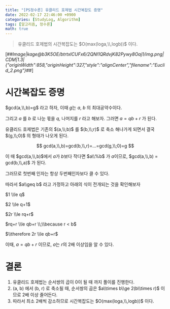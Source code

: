 ```yaml
---
title: "[PS정수론] 유클리드 호제법 시간복잡도 증명"
date: 2022-02-17 22:46:00 +0900
categories: [StudyLog, Algorithm]
tags: [알고리즘, 정수론]
math: true
---
```


> 유클리드 호제법의 시간복잡도는 $O(max(loga,\\,logb))$ 이다.

[##_Image|kage@b3K5OE/btrtxlCUFx6/2QNl1QRdvjK82Pywy8Oaj1/img.png|CDM|1.3|{"originWidth":858,"originHeight":327,"style":"alignCenter","filename":"Euclid_2.png"}_##]

# 시간복잡도 증명

$gcd(a,\\,b)=g$ 라고 하자, 이때 $g$는 $a$, $b$ 의 최대공약수이다.

그리고 $a$ 를 $b$ 로 나눈 몫을 $q$, 나머지를 $r$ 라고 해보자. 그러면 $a=qb+r$ 가 된다.

유클리드 호제법은 기존의 $(a,\\;b)$ 를 $(b,\\;r)$ 로 축소 해나가게 되면서 결국 $(g,\\;0)$ 의 형태가 나오게 된다.

$$ gcd(a,\\,b)=gcd(b,\\,r)=...=gcd(g,\\;0)=g $$

이 때 $gcd(a,\\,b)$에서 $a$가 $b$보다 작다면 $a\\%b$ 가 $a$이므로, $gcd(a,\\,b) = gcd(b,\\,a)$ 가 된다.

그러므로 첫번째 인자는 항상 두번째인자보다 클 수 있다.

따라서 $a\\geq b$ 라고 가정하고 아래의 식이 전개되는 것을 확인해보자

$1 \\le q$

$2 \\le q+1$

$2r \\le rq+r$

$rq+r \\le qb+r \\;\\because r < b$

$\\therefore 2r \\le qb+r$

이때, $a=qb+r$ 이므로, $a$는 $r$의 2배 이상임을 알 수 있다.

# 결론

1.  유클리드 호제법는 순서쌍의 곱이 0이 될 때 까지 풀이를 진행한다.
2.  (a, b) 에서 (b, r) 로 축소될 때, 순서쌍의 곱은 $a\\times b\\ge 2(b\\times r)$ 이므로 2배 이상 줄어든다.
3.  따라서 최소 2배씩 감소하므로 시간복잡도는 $O(max(loga,\\,logb))$ 이다.
